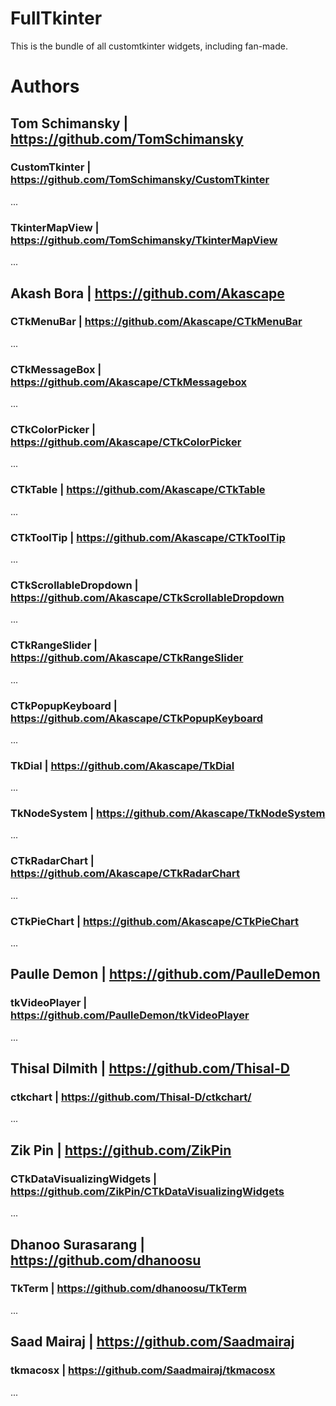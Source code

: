 # FullTkinter
This is the bundle of all customtkinter widgets, including fan-made.

# Authors

## Tom Schimansky | https://github.com/TomSchimansky

### CustomTkinter | https://github.com/TomSchimansky/CustomTkinter
...

### TkinterMapView | https://github.com/TomSchimansky/TkinterMapView
...

## Akash Bora | https://github.com/Akascape

### CTkMenuBar | https://github.com/Akascape/CTkMenuBar
...

### CTkMessageBox | https://github.com/Akascape/CTkMessagebox
...

### CTkColorPicker | https://github.com/Akascape/CTkColorPicker
...

### CTkTable | https://github.com/Akascape/CTkTable
...

### CTkToolTip | https://github.com/Akascape/CTkToolTip
...

### CTkScrollableDropdown | https://github.com/Akascape/CTkScrollableDropdown
...

### CTkRangeSlider | https://github.com/Akascape/CTkRangeSlider
...

### CTkPopupKeyboard | https://github.com/Akascape/CTkPopupKeyboard
...

### TkDial | https://github.com/Akascape/TkDial
...

### TkNodeSystem | https://github.com/Akascape/TkNodeSystem
...

### CTkRadarChart | https://github.com/Akascape/CTkRadarChart
...

### CTkPieChart | https://github.com/Akascape/CTkPieChart
...

## Paulle Demon | https://github.com/PaulleDemon

### tkVideoPlayer | https://github.com/PaulleDemon/tkVideoPlayer
...

## Thisal Dilmith | https://github.com/Thisal-D

### ctkchart | https://github.com/Thisal-D/ctkchart/
...

## Zik Pin | https://github.com/ZikPin

### CTkDataVisualizingWidgets | https://github.com/ZikPin/CTkDataVisualizingWidgets
...

## Dhanoo Surasarang | https://github.com/dhanoosu

### TkTerm | https://github.com/dhanoosu/TkTerm
...

## Saad Mairaj | https://github.com/Saadmairaj

### tkmacosx | https://github.com/Saadmairaj/tkmacosx
...